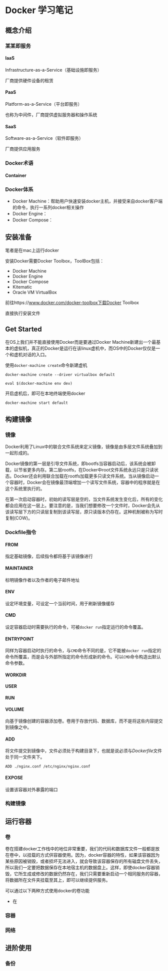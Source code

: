 # Docker 学习笔记

## 概念介绍

### 某某即服务

#### IaaS

Infrastructure-as-a-Service（基础设施即服务）
 
厂商提供硬件设备的租赁
 
 
#### PaaS

Platform-as-a-Service（平台即服务）

也称为中间件，厂商提供虚拟服务器和操作系统
	
 
#### SaaS

Software-as-a-Service（软件即服务）

厂商提供应用服务

### Docker术语

#### Container


### Docker体系

- Docker Machine：帮助用户快速安装docker主机，并接受来自docker客户端的命令，执行一系列docker相关操作
- Docker Engine：
- Docker Compose：


## 安装准备

笔者是在mac上运行docker

安装Docker需要Docker Toolbox，ToolBox包括：
	
- Docker Machine
- Docker Engine
- Docker Compose
- Kitematic
- Oracle VM VirtualBox

前往https://www.docker.com/docker-toolbox下载Docker Toolbox

直接执行安装文件

## Get Started

在OS上我们并不能直接使用Docker而是要通过Docker Machine新建出一个最基本的虚拟机，真正的Docker是运行在该linux虚机中，而OS中的Docker仅仅是一个和虚机对话的入口。

使用`docker-machine create`命令新建虚机

```shell
docker-machine create --driver virtualbox default

eval $(docker-machine env dev)
```

开启虚机后，即可在本地终端使用docker

```shell
docker-machine start default
```

## 构建镜像

### 镜像

Docker利用了Linux中的联合文件系统来定义镜像，镜像是由多层文件系统叠加到一起形成的。

Docker镜像的第一层是引导文件系统，即bootfs当容器启动后，该系统会被卸载，以节省更多内存。第二层rootfs，在Docker中root文件系统永远只是只读状态。Docker还会利用联合加载在rootfs加载更多只读文件系统。当从镜像启动一个容器时，Docker会在镜像最顶端增加一个读写文件系统，容器中的程序就是在这个系统里执行的。

在第一次启动容器时，初始的读写层是空的，当文件系统发生变化后，所有的变化都会应用在这一层上。要注意的是，当我们想要修改一个文件时，Docker会先从该读写层下方的只读层复制到该读写层，原只读版本仍存在。这种机制被称为写时复制(COW)。

### Dockfile指令

#### FROM

指定基础镜像，后续指令都将基于该镜像进行

#### MAINTAINER

标明镜像作者以及作者的电子邮件地址

#### ENV

设定环境变量，可设定一个当前时间，用于刷新镜像缓存

#### CMD

设定容器启动时需要执行的命令，可被`docker run`指定运行的命令覆盖。

#### ENTRYPOINT

同样为容器启动时执行的命令，与`CMD`命令不同的是，它不能被`docker run`指定的命令所覆盖，而是会与外部所指定的命令形成新的命令。可以`CMD`命令构造出默认命令参数。

#### WORKDIR

#### USER

#### RUN

#### VOLUME

向基于镜像创建的容器添加卷。卷用于存放代码、数据库，而不是将这些内容提交到镜像之中。

#### ADD

将文件提交到镜像中，文件必须处于构建目录下，也就是说必须与*Dockerfile*文件处于同一文件夹下。

```shell
ADD ./nginx.conf /etc/nginx/nginx.conf
```

#### EXPOSE

设置该容器对外暴露的端口


### 构建镜像


## 运行容器

### 卷

卷在搭建docker工作栈中的地位非常重要，我们的代码和数据库文件一般都是放在卷中，以挂载的方式供容器使用。因为，docker容器的特性，如果该容器因为某些原因被销毁，或者损坏无法进入，就会导致该容器保存的所有磁盘文件丢失，所以我们一定要把数据保存在本地宿主机的数据盘上。这样，即使docker容器销毁，它所生成或修改的数据仍然存在，我们只需要重新启动一个相同服务的容器，将数据所在文件夹挂载至其上，即可以继续提供服务。

可以通过以下两种方式使用docker的卷功能

- 在

### 容器

### 网络

## 进阶使用

### 备份






